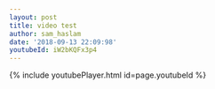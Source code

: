 ```yaml
---
layout: post
title: video test
author: sam_haslam
date: '2018-09-13 22:09:98'
youtubeId: iW2bKQFx3p4
---
```

{% include youtubePlayer.html id=page.youtubeId %}
